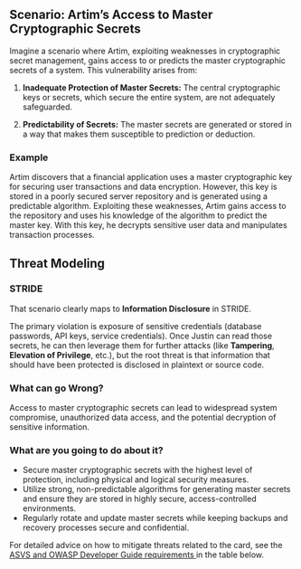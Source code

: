 ## Scenario: Artim’s Access to Master Cryptographic Secrets

Imagine a scenario where Artim, exploiting weaknesses in cryptographic secret management, gains access to or predicts the master cryptographic secrets of a system. This vulnerability arises from:

1. **Inadequate Protection of Master Secrets:** The central cryptographic keys or secrets, which secure the entire system, are not adequately safeguarded.

2. **Predictability of Secrets:** The master secrets are generated or stored in a way that makes them susceptible to prediction or deduction.

### Example

Artim discovers that a financial application uses a master cryptographic key for securing user transactions and data encryption. However, this key is stored in a poorly secured server repository and is generated using a predictable algorithm. Exploiting these weaknesses, Artim gains access to the repository and uses his knowledge of the algorithm to predict the master key. With this key, he decrypts sensitive user data and manipulates transaction processes.

## Threat Modeling

### STRIDE

That scenario clearly maps to **Information Disclosure** in STRIDE.

The primary violation is exposure of sensitive credentials (database passwords, API keys, service credentials).
Once Justin can read those secrets, he can then leverage them for further attacks (like **Tampering**, **Elevation of Privilege**, etc.), but the root threat is that information that should have been protected is disclosed in plaintext or source code.

### What can go Wrong?

Access to master cryptographic secrets can lead to widespread system compromise, unauthorized data access, and the potential decryption of sensitive information.

### What are you going to do about it?

- Secure master cryptographic secrets with the highest level of protection, including physical and logical security measures.
- Utilize strong, non-predictable algorithms for generating master secrets and ensure they are stored in highly secure, access-controlled environments.
- Regularly rotate and update master secrets while keeping backups and recovery processes secure and confidential.

For detailed advice on how to mitigate threats related to the card, see the [ASVS and OWASP Developer Guide requirements ](#mapping 'ASVS and OWASP Developer Guide requirements [internal]') in the table below.
